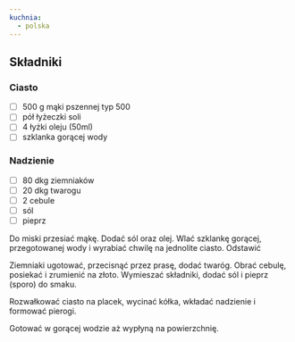 ```yaml
---
kuchnia:
  - polska
---
```

## Składniki

### Ciasto

- [ ] 500 g mąki pszennej typ 500
- [ ] pół łyżeczki soli
- [ ] 4 łyżki oleju (50ml)
- [ ] szklanka gorącej wody

### Nadzienie

- [ ] 80 dkg ziemniaków
- [ ] 20 dkg twarogu
- [ ] 2 cebule
- [ ] sól
- [ ] pieprz

Do miski przesiać mąkę. Dodać sól oraz olej. Wlać szklankę gorącej, przegotowanej wody i wyrabiać chwilę na jednolite ciasto. Odstawić

Ziemniaki ugotować, przecisnąć przez prasę, dodać twaróg. Obrać cebulę, posiekać i zrumienić na złoto.
Wymieszać składniki, dodać sól i pieprz (sporo) do smaku.

Rozwałkować ciasto na placek, wycinać kółka, wkładać nadzienie i formować pierogi.

Gotować w gorącej wodzie aż wypłyną na powierzchnię.